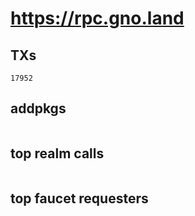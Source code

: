 # https://rpc.gno.land

## TXs
```
17952
```

## addpkgs
```
```

## top realm calls
```
```

## top faucet requesters
```
```

